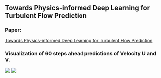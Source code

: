 ## Towards Physics-informed Deep Learning for Turbulent Flow Prediction
### Paper: 
[Towards Physics-informed Deep Learning for Turbulent Flow Prediction](https://arxiv.org/abs/1911.08655)

### Visualization of 60 steps ahead predictions of Velocity U and V.
[![](https://img.youtube.com/vi/80U8lcIZYe4/hqdefault.jpg)](https://www.youtube.com/watch?v=80U8lcIZYe4)
[![](https://img.youtube.com/vi/7J0RNiou5-4/hqdefault.jpg)](https://www.youtube.com/watch?v=7J0RNiou5-4)
